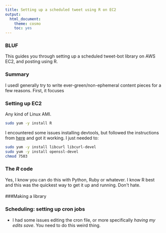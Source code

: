 ```yaml
---
title: Setting up a scheduled tweet using R on EC2
output: 
  html_document: 
    theme: cosmo
    toc: yes
---
```



### BLUF
This guides you through setting up a scheduled tweet-bot library on AWS EC2, and posting using R. 

### Summary
I usedI generally try to write ever-green/non-ephemeral content pieces for a few reasons. First, it focuses


### Setting up EC2
Any kind of Linux AMI. 

```bash
sudo yum -y install R
```

I encountered some issues installing devtools, but followed the instructions from [here](https://stackoverflow.com/questions/20923209/problems-installing-the-devtools-package) and got it working. I just needed to:

```bash
sudo yum -y install libcurl libcurl-devel
sudo yum -y install openssl-devel
chmod 7503
```

### The *R* code  
Yes, I know you can do this with Python, Ruby or whatever. I know R best and this was the quickest way to get it up and running. Don't hate. 

#### 
###Making a library

### Scheduling: setting up cron jobs
- I had some issues editing the cron file, or more specifically _having my edits save_. You need to do this weird thing. 